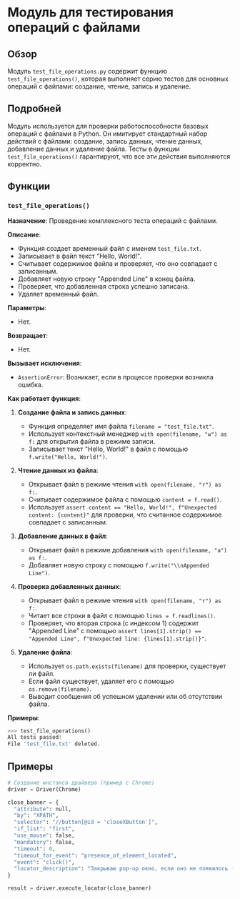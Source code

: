# Модуль для тестирования операций с файлами

## Обзор

Модуль `test_file_operations.py` содержит функцию `test_file_operations()`, которая выполняет серию тестов для основных операций с файлами: создание, чтение, запись и удаление. 

## Подробней

Модуль используется для проверки работоспособности базовых операций с файлами в Python. Он имитирует стандартный набор действий с файлами: создание, запись данных, чтение данных, добавление данных и удаление файла. Тесты в функции `test_file_operations()` гарантируют, что все эти действия выполняются корректно.

## Функции

### `test_file_operations()`

**Назначение**: Проведение комплексного теста операций с файлами.

**Описание**:

- Функция создает временный файл с именем `test_file.txt`.
- Записывает в файл текст "Hello, World!".
- Считывает содержимое файла и проверяет, что оно совпадает с записанным.
- Добавляет новую строку "Appended Line" в конец файла.
- Проверяет, что добавленная строка успешно записана.
- Удаляет временный файл.

**Параметры**:

- Нет.

**Возвращает**:

- Нет.

**Вызывает исключения**:

- `AssertionError`: Возникает, если в процессе проверки возникла ошибка.

**Как работает функция**:

1. **Создание файла и запись данных**:
   - Функция определяет имя файла `filename = "test_file.txt"`.
   - Использует контекстный менеджер `with open(filename, "w") as f:` для открытия файла в режиме записи.
   - Записывает текст "Hello, World!" в файл с помощью `f.write("Hello, World!")`.

2. **Чтение данных из файла**:
   - Открывает файл в режиме чтения `with open(filename, "r") as f:`.
   - Считывает содержимое файла с помощью `content = f.read()`.
   - Использует `assert content == "Hello, World!", f"Unexpected content: {content}"` для проверки, что считанное содержимое совпадает с записанным.

3. **Добавление данных в файл**:
   - Открывает файл в режиме добавления `with open(filename, "a") as f:`.
   - Добавляет новую строку с помощью `f.write("\\nAppended Line")`.

4. **Проверка добавленных данных**:
   - Открывает файл в режиме чтения `with open(filename, "r") as f:`.
   - Читает все строки в файл с помощью `lines = f.readlines()`.
   - Проверяет, что вторая строка (с индексом 1) содержит "Appended Line" с помощью `assert lines[1].strip() == "Appended Line", f"Unexpected line: {lines[1].strip()}"`.

5. **Удаление файла**:
   - Использует `os.path.exists(filename)` для проверки, существует ли файл.
   - Если файл существует, удаляет его с помощью `os.remove(filename)`.
   - Выводит сообщения об успешном удалении или об отсутствии файла.

**Примеры**:

```python
>>> test_file_operations()
All tests passed!
File 'test_file.txt' deleted.
```

## Примеры
```python
# Создание инстанса драйвера (пример с Chrome)
driver = Driver(Chrome)

close_banner = {
  "attribute": null,
  "by": "XPATH",
  "selector": "//button[@id = 'closeXButton']",
  "if_list": "first",
  "use_mouse": false,
  "mandatory": false,
  "timeout": 0,
  "timeout_for_event": "presence_of_element_located",
  "event": "click()",
  "locator_description": "Закрываю pop-up окно, если оно не появилось - не страшно (`mandatory`:`false`)"
}

result = driver.execute_locator(close_banner)